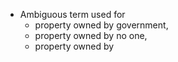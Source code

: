 - Ambiguous term used for
	- property owned by government,
	- property owned by no one,
	- property owned by